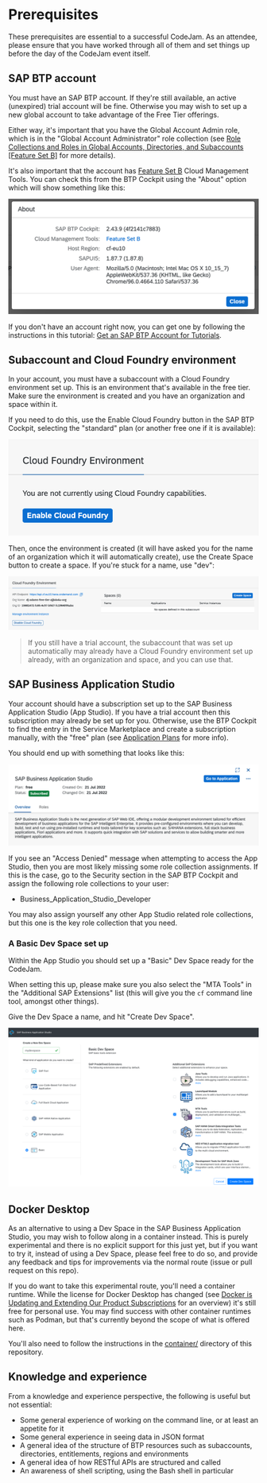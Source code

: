 # Prerequisites

These prerequisites are essential to a successful CodeJam. As an attendee, please ensure that you have worked through all of them and set things up before the day of the CodeJam event itself.

## SAP BTP account

You must have an SAP BTP account. If they're still available, an active (unexpired) trial account will be fine. Otherwise you may wish to set up a new global account to take advantage of the Free Tier offerings.

Either way, it's important that you have the Global Account Admin role, which is in the "Global Account Administrator" role collection (see [Role Collections and Roles in Global Accounts, Directories, and Subaccounts [Feature Set B]](https://help.sap.com/docs/BTP/65de2977205c403bbc107264b8eccf4b/0039cf082d3d43eba9200fe15647922a.html?locale=en-US) for more details).

It's also important that the account has [Feature Set B](https://help.sap.com/products/BTP/65de2977205c403bbc107264b8eccf4b/caf4e4e23aef4666ad8f125af393dfb2.html) Cloud Management Tools. You can check this from the BTP Cockpit using the "About" option which will show something like this:

![The About popup showing Feature Set B](assets/cockpit-about-popup.png)

If you don't have an account right now, you can get one by following the instructions in this tutorial: [Get an SAP BTP Account for Tutorials](https://developers.sap.com/tutorials/btp-cockpit-setup.html).

## Subaccount and Cloud Foundry environment

In your account, you must have a subaccount with a Cloud Foundry environment set up. This is an environment that's available in the free tier. Make sure the environment is created and you have an organization and space within it.

If you need to do this, use the Enable Cloud Foundry button in the SAP BTP Cockpit, selecting the "standard" plan (or another free one if it is available):

![Enable Cloud Foundry button](assets/enable-cloud-foundry-button.png)

Then, once the environment is created (it will have asked you for the name of an organization which it will automatically create), use the Create Space button to create a space. If you're stuck for a name, use "dev":

![Create Space button](assets/create-space-button.png)

> If you still have a trial account, the subaccount that was set up automatically may already have a Cloud Foundry environment set up already, with an organization and space, and you can use that.

## SAP Business Application Studio

Your account should have a subscription set up to the SAP Business Application Studio (App Studio). If you have a trial account then this subscription may already be set up for you. Otherwise, use the BTP Cockpit to find the entry in the Service Marketplace and create a subscription manually, with the "free" plan (see [Application Plans](https://help.sap.com/products/SAP%20Business%20Application%20Studio/9d1db9835307451daa8c930fbd9ab264/2c72917df87e47c290e061a556d92398.html?locale=en-US) for more info).

You should end up with something that looks like this:

![subscription to App Studio](assets/bas-free.png)

If you see an "Access Denied" message when attempting to access the App Studio, then you are most likely missing some role collection assignments. If this is the case, go to the Security section in the SAP BTP Cockpit and assign the following role collections to your user:

* Business_Application_Studio_Developer

You may also assign yourself any other App Studio related role collections, but this one is the key role collection that you need.

### A Basic Dev Space set up

Within the App Studio you should set up a "Basic" Dev Space ready for the CodeJam.

When setting this up, please make sure you also select the "MTA Tools" in the "Additional SAP Extensions" list (this will give you the `cf` command line tool, amongst other things).

Give the Dev Space a name, and hit "Create Dev Space".

![Creating a Basic Dev Space](assets/app-studio-creating-dev-space.png)

## Docker Desktop

As an alternative to using a Dev Space in the SAP Business Application Studio, you may wish to follow along in a container instead. This is purely experimental and there is no explicit support for this just yet, but if you want to try it, instead of using a Dev Space, please feel free to do so, and provide any feedback and tips for improvements via the normal route (issue or pull request on this repo).

If you do want to take this experimental route, you'll need a container runtime. While the license for Docker Desktop has changed (see [Docker is Updating and Extending Our Product Subscriptions](https://www.docker.com/blog/updating-product-subscriptions/) for an overview) it's still free for personal use. You may find success with other container runtimes such as Podman, but that's currently beyond the scope of what is offered here.

You'll also need to follow the instructions in the [container/](container/) directory of this repository.

## Knowledge and experience

From a knowledge and experience perspective, the following is useful but not essential:

* Some general experience of working on the command line, or at least an appetite for it
* Some general experience in seeing data in JSON format
* A general idea of the structure of BTP resources such as subaccounts, directories, entitlements, regions and environments
* A general idea of how RESTful APIs are structured and called
* An awareness of shell scripting, using the Bash shell in particular
